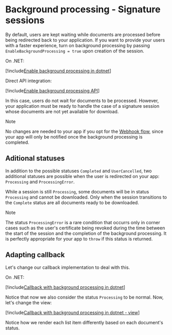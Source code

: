 ﻿# Background processing - Signature sessions

By default, users are kept waiting while documents are processed before being redirected back to your application. If you want to provide your users with a faster
experience, turn on background processing by passing `EnableBackgroundProcessing = true` upon creation of the session.

On .NET:

[!include[Enable background processing in dotnet](../../../../../../includes/rest-pki/core/signature-sessions/enable-background-processing-dotnet.md)]

Direct API integration:

[!include[Enable background processing API](../../../../../../includes/rest-pki/core/signature-sessions/enable-background-processing-api.md)]

In this case, users do not wait for documents to be processed. However, your application must be ready to handle the case of a signature session whose documents are
not yet available for download.

> [!NOTE]
> No changes are needed to your app if you opt for the [Webhook flow](webhook-flow.md), since your app will only be notified once the background processing is completed.

## Aditional statuses

In addition to the possible statuses `Completed` and `UserCancelled`, two additional statuses are possible when the user is redirected on your app: `Processing` and `ProcessingError`.

While a session is still `Processing`, some documents will be in status `Processing` and cannot be downloaded. Only when the session transitions to the `Complete`
status are all documents ready to be downloaded.

> [!NOTE]
> The status `ProcessingError` is a rare condition that occurrs only in corner cases such as the user's certificate being revoked during the time between the
> start of the session and the completion of the background processing. It is perfectly appropriate for your app to `throw` if this status is returned.

## Adapting callback

Let's change our callback implementation to deal with this.

On .NET:

[!include[Callback with background processing in dotnet](../../../../../../includes/rest-pki/core/signature-sessions/callback-background-processing-dotnet.md)]

Notice that now we also consider the status `Processing` to be normal. Now, let's change the view:

[!include[Callback with background processing in dotnet - view](../../../../../../includes/rest-pki/core/signature-sessions/callback-background-processing-dotnet-view.md)]

Notice how we render each list item differently based on each document's status.
